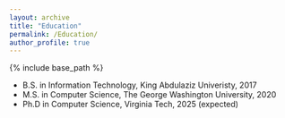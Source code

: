 ```yaml
---
layout: archive
title: "Education"
permalink: /Education/
author_profile: true
---
```


{% include base_path %}

* B.S. in Information Technology, King Abdulaziz Univeristy, 2017
* M.S. in Computer Science, The George Washington University, 2020
* Ph.D in Computer Science, Virginia Tech, 2025 (expected)

